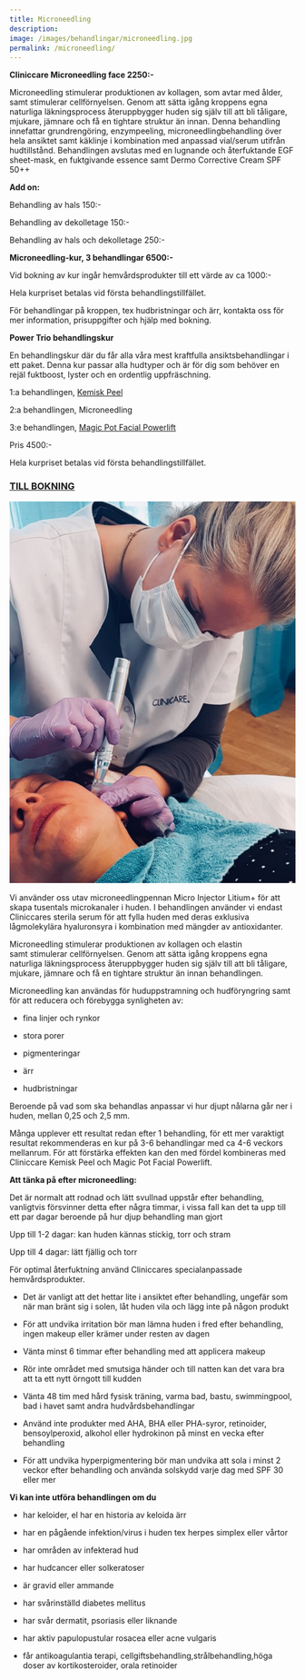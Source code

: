 ```yaml
---
title: Microneedling
description:
image: /images/behandlingar/microneedling.jpg
permalink: /microneedling/
---
```


**Cliniccare Microneedling face 2250:-**

Microneedling stimulerar produktionen av kollagen, som avtar med ålder, samt stimulerar cellförnyelsen. Genom att sätta igång kroppens egna naturliga läkningsprocess återuppbygger huden sig själv till att bli tåligare, mjukare, jämnare och få en tightare struktur än innan. Denna behandling innefattar grundrengöring, enzympeeling, microneedlingbehandling över hela ansiktet samt käklinje i kombination med anpassad vial/serum utifrån hudtillstånd. Behandlingen avslutas med en lugnande och återfuktande EGF sheet-mask, en fuktgivande essence samt Dermo Corrective Cream SPF 50++

**Add on:**

Behandling av hals 150:-

Behandling av dekolletage 150:-

Behandling av hals och dekolletage 250:-

**Microneedling-kur, 3 behandlingar 6500:-**

Vid bokning av kur ingår hemvårdsprodukter till ett värde av ca 1000:-

Hela kurpriset betalas vid första behandlingstillfället.

För behandlingar på kroppen, tex hudbristningar och ärr, kontakta oss för mer information, prisuppgifter och hjälp med bokning.

**Power Trio behandlingskur**

En behandlingskur där du får alla våra mest kraftfulla ansiktsbehandlingar i ett paket. Denna kur passar alla hudtyper och är för dig som behöver en rejäl fuktboost, lyster och en ordentlig uppfräschning.

1:a behandlingen, [Kemisk Peel](http://pipershudvard.com/kemisk-peel/)

2:a behandlingen, Microneedling

3:e behandlingen, [Magic Pot Facial Powerlift](http://pipershudvard.com/ansiktsbehandlingar-magic-pot/)

Pris 4500:-

Hela kurpriset betalas vid första behandlingstillfället.


### [TILL BOKNING](/bokning/)


![4349D29E-3F47-423D-8C5A-A73407A0B80D](/images/arkivbilder/4349d29e-3f47-423d-8c5a-a73407a0b80d.jpeg?w=450)

Vi använder oss utav microneedlingpennan Micro Injector Litium+ för att skapa tusentals microkanaler i huden. I behandlingen använder vi endast Cliniccares sterila serum för att fylla huden med deras exklusiva lågmolekylära hyaluronsyra i kombination med mängder av antioxidanter.

Microneedling stimulerar produktionen av kollagen och elastin samt stimulerar cellförnyelsen. Genom att sätta igång kroppens egna naturliga läkningsprocess återuppbygger huden sig själv till att bli tåligare, mjukare, jämnare och få en tightare struktur än innan behandlingen.

Microneedling kan användas för huduppstramning och hudföryngring samt för att reducera och förebygga synligheten av:

- fina linjer och rynkor

- stora porer

- pigmenteringar

- ärr

- hudbristningar

Beroende på vad som ska behandlas anpassar vi hur djupt nålarna går ner i huden, mellan 0,25 och 2,5 mm.

Många upplever ett resultat redan efter 1 behandling, för ett mer varaktigt resultat rekommenderas en kur på 3-6 behandlingar med ca 4-6 veckors mellanrum. För att förstärka effekten kan den med fördel kombineras med Cliniccare Kemisk Peel och Magic Pot Facial Powerlift.

**Att tänka på efter microneedling:**

Det är normalt att rodnad och lätt svullnad uppstår efter behandling, vanligtvis försvinner detta efter några timmar, i vissa fall kan det ta upp till ett par dagar beroende på hur djup behandling man gjort

Upp till 1-2 dagar: kan huden kännas stickig, torr och stram

Upp till 4 dagar: lätt fjällig och torr

För optimal återfuktning använd Cliniccares specialanpassade hemvårdsprodukter.

- Det är vanligt att det hettar lite i ansiktet efter behandling, ungefär som när man bränt sig i solen, låt huden vila och lägg inte på någon produkt

- För att undvika irritation bör man lämna huden i fred efter behandling, ingen makeup eller krämer under resten av dagen

- Vänta minst 6 timmar efter behandling med att applicera makeup

- Rör inte området med smutsiga händer och till natten kan det vara bra att ta ett nytt örngott till kudden

- Vänta 48 tim med hård fysisk träning, varma bad, bastu, swimmingpool, bad i havet samt andra hudvårdsbehandlingar

- Använd inte produkter med AHA, BHA eller PHA-syror, retinoider, bensoylperoxid, alkohol eller hydrokinon på minst en vecka efter behandling

- För att undvika hyperpigmentering bör man undvika att sola i minst 2 veckor efter behandling och använda solskydd varje dag med SPF 30 eller mer

**Vi kan inte utföra behandlingen om du**

- har keloider, el har en historia av keloida ärr

- har en pågående infektion/virus i huden tex herpes simplex eller vårtor

- har områden av infekterad hud

- har hudcancer eller solkeratoser

- är gravid eller ammande

- har svårinställd diabetes mellitus

- har svår dermatit, psoriasis eller liknande

- har aktiv papulopustular rosacea eller acne vulgaris

- får antikoagulantia terapi, cellgiftsbehandling,strålbehandling,höga doser av kortikosteroider, orala retinoider
